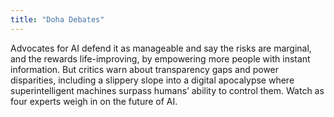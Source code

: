 ```yaml
---
title: "Doha Debates"
---
```


Advocates for AI defend it as manageable and say the risks are marginal, and the rewards life-improving, by empowering more people with instant information. But critics warn about transparency gaps and power disparities, including a slippery slope into a digital apocalypse where superintelligent machines surpass humans’ ability to control them. Watch as four experts weigh in on the future of AI.

